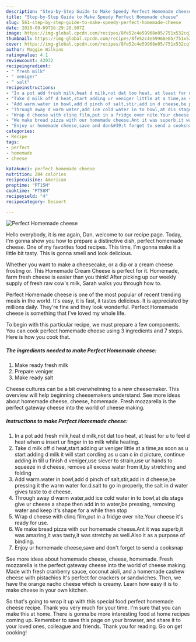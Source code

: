 ```yaml
---
description: "Step-by-Step Guide to Make Speedy Perfect Homemade cheese"
title: "Step-by-Step Guide to Make Speedy Perfect Homemade cheese"
slug: 561-step-by-step-guide-to-make-speedy-perfect-homemade-cheese
date: 2020-09-09T16:29:28.907Z
image: https://img-global.cpcdn.com/recipes/8fe52c4e59968e05/751x532cq70/perfect-homemade-cheese-recipe-main-photo.jpg
thumbnail: https://img-global.cpcdn.com/recipes/8fe52c4e59968e05/751x532cq70/perfect-homemade-cheese-recipe-main-photo.jpg
cover: https://img-global.cpcdn.com/recipes/8fe52c4e59968e05/751x532cq70/perfect-homemade-cheese-recipe-main-photo.jpg
author: Maggie Wilkins
ratingvalue: 4.1
reviewcount: 42032
recipeingredient:
- " fresh milk"
- " veniger"
- " salt"
recipeinstructions:
- "In a pot add fresh milk,heat d milk,not dat too heat, at least for u to feel d heat when u insert ur finger in to milk while heating."
- "Take d milk off d heat,start adding ur veniger little at a time,as soon as u start adding d milk it will start cordling as u can c in d picture, continue adding in till u finish d veniger,use siever to strain,use ur hands to squeeze in d cheese, remove all excess water from it,by stretching and folding"
- "Add warm.water in bowl,add d pinch of salt,stir,add in d cheese,be pressing it the warm water for.d.salt to go in properly, the salt in d water gives taste to d cheese."
- "Through away d warm water,add ice cold water in to bowl,at dis stage give ur cheese a shape then add in to water,be pressing, removing water and keep it&#39;s shape for a while then stop"
- "Wrap d cheese with clinq film,put in a fridge over nite.Your cheese it&#39;s ready for use."
- "We make bread pizza with our homemade cheese.Ant it was superb,it was amazing,it was tasty,it was stretchy as well.Also it as a purpose of binding."
- "Enjoy ur homemade cheese,save and don&#39;t forget to send a cooksnap"
categories:
- Recipe
tags:
- perfect
- homemade
- cheese

katakunci: perfect homemade cheese 
nutrition: 204 calories
recipecuisine: American
preptime: "PT15M"
cooktime: "PT58M"
recipeyield: "4"
recipecategory: Dessert

---
```



![Perfect Homemade cheese](https://img-global.cpcdn.com/recipes/8fe52c4e59968e05/751x532cq70/perfect-homemade-cheese-recipe-main-photo.jpg)

Hello everybody, it is me again, Dan, welcome to our recipe page. Today, I'm gonna show you how to prepare a distinctive dish, perfect homemade cheese. One of my favorites food recipes. This time, I'm gonna make it a little bit tasty. This is gonna smell and look delicious.

Whether you want to make a cheesecake, or a dip or a cream cheese frosting or. This Homemade Cream Cheese is perfect for it. Homemade, farm fresh cheese is easier than you think! After picking up our weekly supply of fresh raw cow&#39;s milk, Sarah walks you through how to.

Perfect Homemade cheese is one of the most popular of recent trending meals in the world. It's easy, it is fast, it tastes delicious. It is appreciated by millions daily. They're fine and they look wonderful. Perfect Homemade cheese is something that I've loved my whole life.


To begin with this particular recipe, we must prepare a few components. You can cook perfect homemade cheese using 3 ingredients and 7 steps. Here is how you cook that.

<!--inarticleads1-->

##### The ingredients needed to make Perfect Homemade cheese:

1. Make ready  fresh milk
1. Prepare  veniger
1. Make ready  salt


Cheese cultures can be a bit overwhelming to a new cheesemaker. This overview will help beginning cheesemakers understand. See more ideas about homemade cheese, cheese, homemade. Fresh mozzarella is the perfect gateway cheese into the world of cheese making. 

<!--inarticleads2-->

##### Instructions to make Perfect Homemade cheese:

1. In a pot add fresh milk,heat d milk,not dat too heat, at least for u to feel d heat when u insert ur finger in to milk while heating.
1. Take d milk off d heat,start adding ur veniger little at a time,as soon as u start adding d milk it will start cordling as u can c in d picture, continue adding in till u finish d veniger,use siever to strain,use ur hands to squeeze in d cheese, remove all excess water from it,by stretching and folding
1. Add warm.water in bowl,add d pinch of salt,stir,add in d cheese,be pressing it the warm water for.d.salt to go in properly, the salt in d water gives taste to d cheese.
1. Through away d warm water,add ice cold water in to bowl,at dis stage give ur cheese a shape then add in to water,be pressing, removing water and keep it&#39;s shape for a while then stop
1. Wrap d cheese with clinq film,put in a fridge over nite.Your cheese it&#39;s ready for use.
1. We make bread pizza with our homemade cheese.Ant it was superb,it was amazing,it was tasty,it was stretchy as well.Also it as a purpose of binding.
1. Enjoy ur homemade cheese,save and don&#39;t forget to send a cooksnap


See more ideas about homemade cheese, cheese, homemade. Fresh mozzarella is the perfect gateway cheese into the world of cheese making. Made with fresh cranberry sauce, coconut aioli, and a homemade cashew cheese with pistachios It&#39;s perfect for crackers or sandwiches. Then, we have the orange nacho cheese which is creamy. Learn how easy it is to make cheese in your own kitchen. 

So that's going to wrap it up with this special food perfect homemade cheese recipe. Thank you very much for your time. I'm sure that you can make this at home. There is gonna be more interesting food at home recipes coming up. Remember to save this page on your browser, and share it to your loved ones, colleague and friends. Thank you for reading. Go on get cooking!
